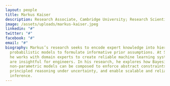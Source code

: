 ```yaml
---
layout: people
title: Markus Kaiser
description: Research Associate, Cambridge University; Research Scientist, Siemens AG
image: /assets/uploads/markus-kaiser.jpeg
linkedin: "#"
twitter: "#"
facebook: "#"
email: "#"
biography: Markus’s research seeks to encode expert knowledge into hierarchical
  probabilistic models to formulate informative prior assumptions. At Siemens,
  he works with domain experts to create reliable machine learning systems that
  are insightful for engineers. In his research, he explores how Bayesian
  non-parametric models can be composed to enforce abstract constraints, yield
  principled reasoning under uncertainty, and enable scalable and reliable
  inference.
---
```

